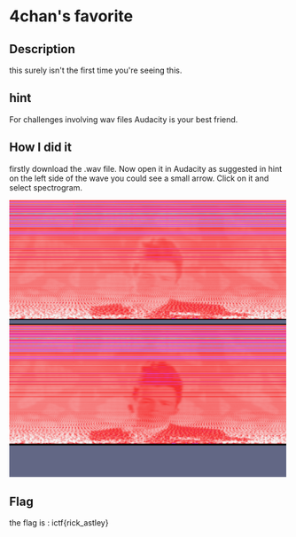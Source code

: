 # 4chan's favorite
## Description
this surely isn't the first time you're seeing this.
## hint 
For challenges involving wav files Audacity is your best friend.
## How I did it
firstly download the .wav file. Now open it in Audacity as suggested in hint on the left side of the wave you could see a small arrow. Click on it and select spectrogram.

<img src="/picture/4chans.png" alt="4chan's favorite" style="height: 500px; width:500px;"/>

## Flag
the flag is : ictf{rick_astley}

